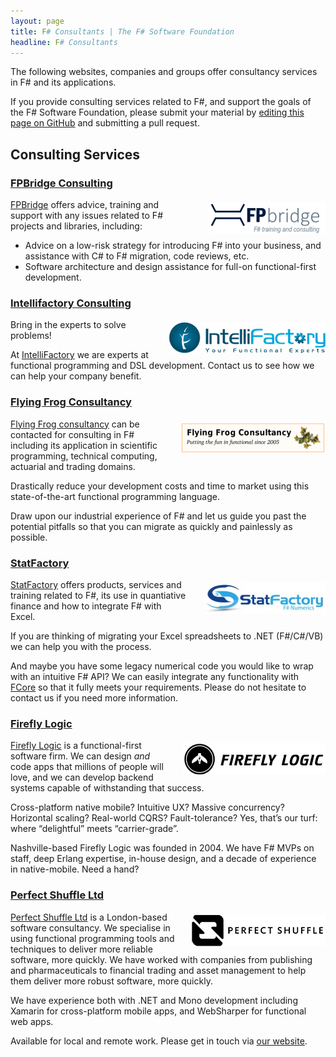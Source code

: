 ```yaml
---
layout: page
title: F# Consultants | The F# Software Foundation
headline: F# Consultants
---
```


The following websites, companies and groups offer consultancy services in F# and its applications.

If you provide consulting services related to F#, and support the goals of the F#
Software Foundation, please submit your material by [editing this page on GitHub](https://github.com/fsharp/fsfoundation/edit/gh-pages/consulting/index.md) and submitting a pull request.

## Consulting Services

### [FPBridge Consulting](http://fpbridge.co.uk/training.html#consulting)

[<img src="/img/sup/fpbridge.png" style="float:right;margin:5px 0px 5px 25px;" />](http://fpbridge.co.uk/training.html#consulting)

[FPBridge](http://fpbridge.co.uk) offers advice, training and support with any issues related to F# projects and libraries, including:

* Advice on a low-risk strategy for introducing F# into your business, and assistance with C# to F# migration, code reviews, etc.
* Software architecture and design assistance for full-on functional-first development.

### [Intellifactory Consulting](http://intellifactory.com/Consulting.aspx)

[<img src="/img/sup/intelli.gif" style="float:right;margin:5px 0px 5px 25px;" />](http://intellifactory.com/Consulting.aspx)

Bring in the experts to solve problems!

At [IntelliFactory](http://intellifactory.com) we are experts at functional programming and DSL development. Contact us to see how we can help your company benefit.

### [Flying Frog Consultancy](http://www.ffconsultancy.com/)

[<img src="/img/sup/ffconsultancy.png" style="float:right;margin:5px 0px 5px 25px;" />](http://www.ffconsultancy.com/)

[Flying Frog consultancy](http://www.ffconsultancy.com/) can be contacted for consulting in F# including its application in scientific programming, 
technical computing, actuarial and trading domains.

Drastically reduce your development costs and time to market using this state-of-the-art functional programming language.

Draw upon our industrial experience of F# and let us guide you past the potential pitfalls so that you can migrate as quickly and painlessly as possible.

### [StatFactory](http://www.statfactory.co.uk/professional-services/)

[<img src="/img/sup/statfactory.jpg" style="float:right;margin:5px 0px 5px 25px;" />](http://www.statfactory.co.uk/professional-services/)

[StatFactory](http://www.statfactory.co.uk/) offers products, services and training related to F#, its use
in quantiative finance and how to integrate F# with Excel.

If you are thinking of migrating your Excel spreadsheets to .NET (F#/C#/VB) we can help you with the process. 

And maybe you have some legacy numerical code you would like to wrap with an intuitive F# API?
We can easily integrate any functionality with [FCore](http://www.statfactory.co.uk/fcore-numerical-library/) so that it fully meets your requirements.
Please do not hesitate to contact us if you need more information.

### [Firefly Logic](http://fireflylogic.com/)

[<img src="/img/sup/fireflylogic.png" style="float:right;margin:5px 0px 5px 25px;" />](http://fireflylogic.com/)

[Firefly Logic](http://fireflylogic.com/) is a functional-first software firm. We can design *and* code apps that millions of people will love, and we can develop backend systems capable of withstanding that success. 

Cross-platform native mobile? Intuitive UX? Massive concurrency? Horizontal scaling? Real-world CQRS? Fault-tolerance? Yes, that’s our turf: where “delightful” meets “carrier-grade”. 

Nashville-based Firefly Logic was founded in 2004. We have F# MVPs on staff, deep Erlang expertise, in-house design, and a decade of experience in native-mobile. Need a hand?

### [Perfect Shuffle Ltd](http://www.perfectshuffle.co.uk/) 

[<img src="/img/sup/perfectshuffle.png" style="float:right;margin:5px 0px 5px 25px;" />](http://www.perfectshuffle.co.uk/)

[Perfect Shuffle Ltd](http://www.perfectshuffle.co.uk/) is a London-based software consultancy. We specialise in using functional programming tools and techniques to deliver more reliable software, more quickly. We have worked with companies from publishing and pharmaceuticals to financial trading and asset management to help them deliver more robust software, more quickly.

We have experience both with .NET and Mono development including Xamarin for cross-platform mobile apps, and WebSharper for functional web apps.

Available for local and remote work. Please get in touch via [our website](http://www.perfectshuffle.co.uk/contact).
